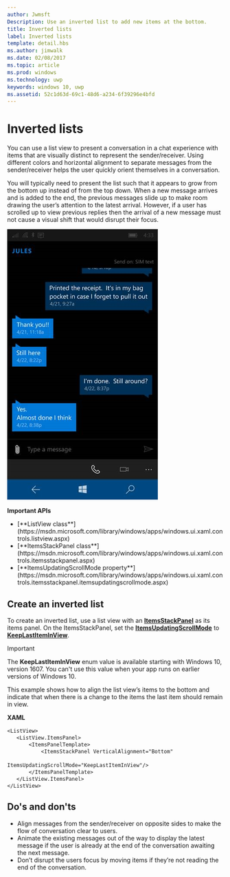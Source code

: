```yaml
---
author: Jwmsft
Description: Use an inverted list to add new items at the bottom.
title: Inverted lists
label: Inverted lists
template: detail.hbs
ms.author: jimwalk
ms.date: 02/08/2017
ms.topic: article
ms.prod: windows
ms.technology: uwp
keywords: windows 10, uwp
ms.assetid: 52c1d63d-69c1-48d6-a234-6f39296e4bfd
---
```

# Inverted lists

<link rel="stylesheet" href="https://az835927.vo.msecnd.net/sites/uwp/Resources/css/custom.css"> 

You can use a list view to present a conversation in a chat experience with items that are visually distinct to represent the sender/receiver.  Using different colors and horizontal alignment to separate messages from the sender/receiver helps the user quickly orient themselves in a conversation.
 
You will typically need to present the list such that it appears to grow from the bottom up instead of from the top down.  When a new message arrives and is added to the end, the previous messages slide up to make room drawing the user’s attention to the latest arrival.  However, if a user has scrolled up to view previous replies then the arrival of a new message must not cause a visual shift that would disrupt their focus.

![chat app with inverted list](images/listview-inverted.png)

<div class="important-apis" >
<b>Important APIs</b><br/>
<ul>
<li>[**ListView class**](https://msdn.microsoft.com/library/windows/apps/windows.ui.xaml.controls.listview.aspx)</li>
<li>[**ItemsStackPanel class**](https://msdn.microsoft.com/library/windows/apps/windows.ui.xaml.controls.itemsstackpanel.aspx)</li>
<li>[**ItemsUpdatingScrollMode property**](https://msdn.microsoft.com/library/windows/apps/windows.ui.xaml.controls.itemsstackpanel.itemsupdatingscrollmode.aspx)</li>
</ul>
</div>


## Create an inverted list

To create an inverted list, use a list view with an [**ItemsStackPanel**](https://msdn.microsoft.com/library/windows/apps/windows.ui.xaml.controls.itemsstackpanel.aspx) as its items panel. On the ItemsStackPanel, set the [**ItemsUpdatingScrollMode**](https://msdn.microsoft.com/library/windows/apps/windows.ui.xaml.controls.itemsstackpanel.itemsupdatingscrollmode.aspx) to [**KeepLastItemInView**](https://msdn.microsoft.com/library/windows/apps/windows.ui.xaml.controls.itemsupdatingscrollmode.aspx).

> [!IMPORTANT]
> The **KeepLastItemInView** enum value is available starting with Windows 10, version 1607. You can't use this value when your app runs on earlier versions of Windows 10.

This example shows how to align the list view’s items to the bottom and indicate that when there is a change to the items the last item should remain in view.
 
 **XAML**
 ```xaml
<ListView>
    <ListView.ItemsPanel>
        <ItemsPanelTemplate>
            <ItemsStackPanel VerticalAlignment="Bottom"
                             ItemsUpdatingScrollMode="KeepLastItemInView"/>
        </ItemsPanelTemplate>
    </ListView.ItemsPanel>
</ListView>
```

## Do's and don'ts

- Align messages from the sender/receiver on opposite sides to make the flow of conversation clear to users.
- Animate the existing messages out of the way to display the latest message if the user is already at the end of the conversation awaiting the next message.
- Don’t disrupt the users focus by moving items if they’re not reading the end of the conversation.
